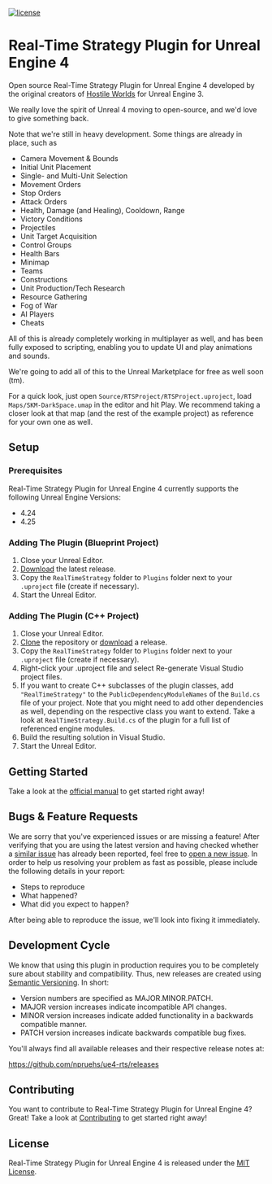 [![license](https://img.shields.io/github/license/npruehs/ue4-rts.svg?maxAge=2592000)](https://github.com/npruehs/ue4-rts/blob/develop/LICENSE)

# Real-Time Strategy Plugin for Unreal Engine 4

Open source Real-Time Strategy Plugin for Unreal Engine 4 developed by the original creators of [Hostile Worlds](http://www.indiedb.com/games/hostile-worlds/) for Unreal Engine 3.

We really love the spirit of Unreal 4 moving to open-source, and we'd love to give something back.

Note that we're still in heavy development. Some things are already in place, such as

* Camera Movement & Bounds
* Initial Unit Placement
* Single- and Multi-Unit Selection
* Movement Orders
* Stop Orders
* Attack Orders
* Health, Damage (and Healing), Cooldown, Range
* Victory Conditions
* Projectiles
* Unit Target Acquisition
* Control Groups
* Health Bars
* Minimap
* Teams
* Constructions
* Unit Production/Tech Research
* Resource Gathering
* Fog of War
* AI Players
* Cheats

All of this is already completely working in multiplayer as well, and has been fully exposed to scripting, enabling you to update UI and play animations and sounds.

We're going to add all of this to the Unreal Marketplace for free as well soon (tm).

For a quick look, just open `Source/RTSProject/RTSProject.uproject`,  load `Maps/SKM-DarkSpace.umap` in the editor and hit Play. We recommend taking a closer look at that map (and the rest of the example project) as reference for your own one as well.


## Setup

### Prerequisites

Real-Time Strategy Plugin for Unreal Engine 4 currently supports the following Unreal Engine Versions:

* 4.24
* 4.25

### Adding The Plugin (Blueprint Project)

1. Close your Unreal Editor.
1. [Download](https://github.com/npruehs/ue4-rts/releases) the latest release.
1. Copy the `RealTimeStrategy` folder to `Plugins` folder next to your `.uproject` file (create if necessary).
1. Start the Unreal Editor.

### Adding The Plugin (C++ Project)

1. Close your Unreal Editor.
1. [Clone](https://github.com/npruehs/ue4-rts) the repository or [download](https://github.com/npruehs/ue4-rts/releases) a release.
1. Copy the `RealTimeStrategy` folder to `Plugins` folder next to your `.uproject` file (create if necessary).
1. Right-click your .uproject file and select Re-generate Visual Studio project files.
1. If you want to create C++ subclasses of the plugin classes, add `"RealTimeStrategy"` to the `PublicDependencyModuleNames` of the `Build.cs` file of your project. Note that you might need to add other dependencies as well, depending on the respective class you want to extend. Take a look at `RealTimeStrategy.Build.cs` of the plugin for a full list of referenced engine modules.
1. Build the resulting solution in Visual Studio.
1. Start the Unreal Editor.


## Getting Started

Take a look at the [official manual](Documents/Manual/Manual.md) to get started right away!


## Bugs & Feature Requests

We are sorry that you've experienced issues or are missing a feature! After verifying that you are using the latest version and having checked whether a [similar issue](https://github.com/npruehs/ue4-rts/issues) has already been reported, feel free to [open a new issue](https://github.com/npruehs/ue4-rts/issues/new). In order to help us resolving your problem as fast as possible, please include the following details in your report:

* Steps to reproduce
* What happened?
* What did you expect to happen?

After being able to reproduce the issue, we'll look into fixing it immediately.


## Development Cycle

We know that using this plugin in production requires you to be completely sure about stability and compatibility. Thus, new releases are created using [Semantic Versioning](http://semver.org/). In short:

* Version numbers are specified as MAJOR.MINOR.PATCH.
* MAJOR version increases indicate incompatible API changes.
* MINOR version increases indicate added functionality in a backwards compatible manner.
* PATCH version increases indicate backwards compatible bug fixes.

You'll always find all available releases and their respective release notes at:

https://github.com/npruehs/ue4-rts/releases


## Contributing

You want to contribute to  Real-Time Strategy Plugin for Unreal Engine 4? Great! Take a look at [Contributing](CONTRIBUTING.md) to get started right away!


## License

Real-Time Strategy Plugin for Unreal Engine 4 is released under the [MIT License](https://github.com/npruehs/ue4-rts/blob/develop/LICENSE).
